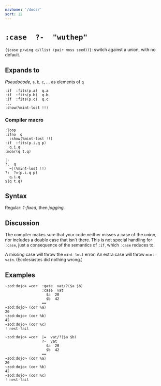 ```yaml
---
navhome: '/docs/'
sort: 12
---
```


# `:case  ?-  "wuthep"`

`{$case p/wing q/(list (pair moss seed))}`: switch against a union, with no
default.

## Expands to

*Pseudocode*, `a`, `b`, `c`, ... as elements of `q`

    :if  :fits(p.a)  q.a
    :if  :fits(p.b)  q.b
    :if  :fits(p.c)  q.c
    ...
    :show(%mint-lost !!)

### Compiler macro

    :loop
    :ifno  q
      :show(%mint-lost !!)
    :if  :fits(p.i.q p)
      q.i.q
    :moar(q t.q)

    |-
    ?.  q
      ~|(%mint-lost !!)
    ?:  ?=(p.i.q p)
      q.i.q
    $(q t.q)

## Syntax

Regular: *1-fixed*, then *jogging*.

## Discussion

The compiler makes sure that your code neither misses a case of the union, nor
includes a double case that isn't there. This is not special handling for
`:case`, just a consequence of the semantics of `:if`, which `:case` reduces to.

A missing case will throw the `mint-lost` error. An extra case will throw
`mint-vain`. (Ecclesiastes did nothing wrong.)

## Examples

    ~zod:dojo> =cor  :gate  vat/?($a $b)
                     :case  vat
                       $a  20
                       $b  42
                     ==
    ~zod:dojo> (cor %a)
    20
    ~zod:dojo> (cor %b)
    42
    ~zod:dojo> (cor %c)
    ! nest-fail

    ~zod:dojo> =cor  |=  vat/?($a $b)
                     ?-  vat
                       $a  20
                       $b  42
                     ==
    ~zod:dojo> (cor %a)
    20
    ~zod:dojo> (cor %b)
    42
    ~zod:dojo> (cor %c)
    ! nest-fail
